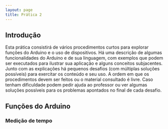 ```yaml
---
layout: page
title: Prática 2
---
```


Introdução
----------

Esta prática consistirá de vários procedimentos curtos para explorar
funções do Arduino e o uso de dispositivos.
Há uma descrição de algumas funcionalidades do Arduino e de sua linguagem,
com exemplos que podem ser executados para ilustrar sua aplicação e alguns
conceitos subjacentes.
Junto com as explicações há pequenos desafios (com múltiplas soluções possíveis)
para exercitar os conteúdo e seu uso.
A ordem em que os procedimentos devem ser feitos ou o material consultado
é livre.
Caso tenham dificuldade podem pedir ajuda ao professor ou ver
algumas soluções possíveis para os problemas apontados no final de cada desafio.

Funções do Arduino
------------------

### Medição de tempo


